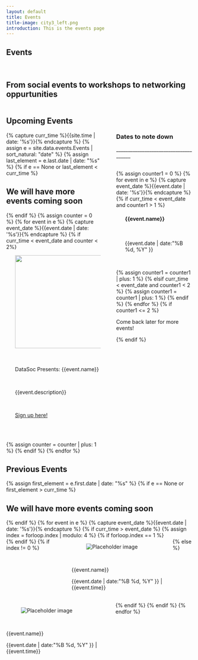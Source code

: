 ```yaml
---
layout: default
title: Events
title-image: city3_left.png
introduction: This is the events page
---
```

<section class="hero is-info is-bold">
  <div class="hero-body">
    <div class="container">
      <h1 class="title">
        Events
      </h1>
      <br>
      <h2 class="subtitle">
      From social events to workshops to networking oppurtunities
      </h2>
    </div>
  </div>
</section>

<div class="hero-body">
    <div class='columns'>
        <div class="column is-two-thirds is-offset-0">
            <h2 class="title is-1 centered">Upcoming Events</h2>
            {% capture curr_time %}{{site.time | date: '%s'}}{% endcapture %}
            {% assign e = site.data.events.Events | sort_natural: "date" %}
            {% assign last_element = e.last.date | date: "%s" %}
            {% if e == None or last_element < curr_time %}
                <h2> We will have more events coming soon </h2>
            {% endif %}
            {% assign counter = 0 %}
            {% for event in e %}
                {% capture event_date %}{{event.date | date: '%s'}}{% endcapture %}
                {% if curr_time < event_date and counter < 2%}
                    <ol>
                        <div class="card">
                            <div class="card-image">
                                <img src="{{event.img}}" width='820' height='251'>
                            </div>
                            <br>
                            <br>
                            <div class='media-content'>
                                <p class='title is-4 has-text-centered is-uppercase'> DataSoc Presents: {{event.name}}</p>
                                <br>
                                <p class='subtitle is-5 has-text-centered'>{{event.description}}</p>
                                <br>
                                <p class='subtitle is-6 has-text-centered'> <a href="{{event.link}}" title="Sign up here!"> Sign up here! </a></p>
                                <br>
                            </div>
                        </div>
                        <br>
                    </ol>
                    {% assign counter = counter | plus: 1 %}
                {% endif %}
            {% endfor %}
            <br>
        </div>
        <div class='column is-1'></div>
        <div class='column is-3'>
            <br>
            <br>
            <br>
            <div class='box'>
                <h3 class='title is-4 has-text-centered'> Dates to note down </h3>
                <p class='has-text-centered'>______________________________________</p>
                <br>
                {% assign counter1 = 0 %}
                {% for event in e %}
                    {% capture event_date %}{{event.date | date: '%s'}}{% endcapture %}
                    {% if curr_time < event_date and counter1 > 1 %}
                        <ol>
                            <div class='box'>
                                <h4 class='title is-6 has-text-centered is-uppercase'> {{event.name}} </h4>
                                <br>
                                <p class='subtitle is-6 has-text-centered'>
                                    {{event.date | date:"%B %d, %Y" }}
                                </p>
                            </div>
                            <br>
                        </ol>
                        {% assign counter1 = counter1 | plus: 1 %}
                    {% elsif curr_time < event_date and counter1 < 2 %}
                        {% assign counter1 = counter1 | plus: 1 %}
                    {% endif %}
                {% endfor %}
                {% if counter1  <= 2 %}
                    <p class='has-text-centered'> Come back later for more events! </p>
                {% endif %}
            </div>
        </div>
    </div>
        <h2 class="title is-1 centered">Previous Events</h2>
        {% assign first_element = e.first.date | date: "%s" %}
        {% if e == None or first_element > curr_time %}
            <h2> We will have more events coming soon </h2>
        {% endif %}
        {% for event in e %}
            {% capture event_date %}{{event.date | date: '%s'}}{% endcapture %}
            {% if curr_time > event_date %}
                {% assign index = forloop.index | modulo: 4 %}
                {% if forloop.index == 1 %}
                    <div class='columns'>
                {% endif %}
                {% if index != 0 %}
                    <div class='column is-4'>
                        <div class="card">
                        <div class="card-image">
                            <figure class="image is-3by3">
                            <img src="{{event.img}}" alt="Placeholder image">
                            </figure>
                        </div>
                        <br>
                            <div class='media-content'>
                                <p class='title is-5 has-text-centered is-uppercase'> {{event.name}}</p>
                                <p class='subtitle is-6 has-text-centered'>{{event.date | date:"%B %d, %Y" }} | {{event.time}}</p>
                                <br>
                            </div>
                        </div>
                    </div>
                {% else %}
                    </div>
                    <div class='columns'>
                        <div class='column is-4'>
                            <div class="card">
                            <div class="card-image">
                                <figure class="image is-3by3">
                                <img src="{{event.img}}" alt="Placeholder image">
                                </figure>
                            </div>
                                <br>
                                <div class='media-content'>
                                    <p class='title is-5 has-text-centered is-uppercase'> {{event.name}}</p>
                                    <p class='subtitle is-6 has-text-centered'>{{event.date | date:"%B %d, %Y" }} | {{event.time}}</p>
                                    <br>
                                </div>
                            </div>
                        </div>
                {% endif %}
            {% endif %}
        {% endfor %}
</div>